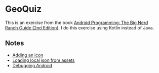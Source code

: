 # GeoQuiz

This is an exercise from the book [Android Programming: The Big Nerd Ranch Guide (2nd Edition)](https://www.bignerdranch.com/books/android-programming/).
I do this exercise using Kotlin instead of Java.

## Notes
- [Adding an icon](https://gist.github.com/mnishiguchi/aa33071795724232c20b395a671f0eb7)
- [Loading local json from assets](https://gist.github.com/mnishiguchi/834b336fb20f85e79010b50b0c088cbc)
- [Debugging Android](https://gist.github.com/mnishiguchi/4b248b8bc29f8dfc6674f4ffcb75c1ba)